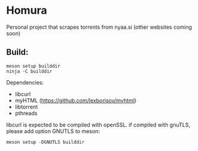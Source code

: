 # Homura
Personal project that scrapes torrents from nyaa.si (other websites coming soon)

## Build:
```
meson setup builddir
ninja -C builddir
```

Dependencies: 

* libcurl 
* myHTML (https://github.com/lexborisov/myhtml)
* libtorrent
* pthreads


libcurl is expected to be compiled with openSSL.
if compiled with gnuTLS, please add option GNUTLS to meson: 
```
meson setup -DGNUTLS builddir
```
